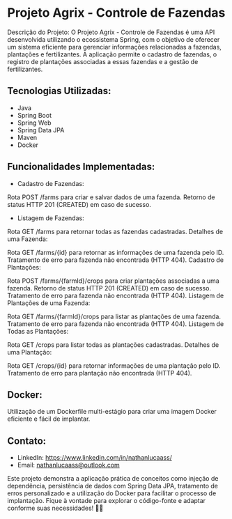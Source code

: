 # Projeto Agrix - Controle de Fazendas
Descrição do Projeto:
O Projeto Agrix - Controle de Fazendas é uma API desenvolvida utilizando o ecossistema Spring, com o objetivo de oferecer um sistema eficiente para gerenciar informações relacionadas a fazendas, plantações e fertilizantes. A aplicação permite o cadastro de fazendas, o registro de plantações associadas a essas fazendas e a gestão de fertilizantes.

## Tecnologias Utilizadas:
- Java
- Spring Boot
- Spring Web
- Spring Data JPA
- Maven
- Docker
## Funcionalidades Implementadas:
- Cadastro de Fazendas:

Rota POST /farms para criar e salvar dados de uma fazenda.
Retorno de status HTTP 201 (CREATED) em caso de sucesso.
- Listagem de Fazendas:

Rota GET /farms para retornar todas as fazendas cadastradas.
Detalhes de uma Fazenda:

Rota GET /farms/{id} para retornar as informações de uma fazenda pelo ID.
Tratamento de erro para fazenda não encontrada (HTTP 404).
Cadastro de Plantações:

Rota POST /farms/{farmId}/crops para criar plantações associadas a uma fazenda.
Retorno de status HTTP 201 (CREATED) em caso de sucesso.
Tratamento de erro para fazenda não encontrada (HTTP 404).
Listagem de Plantações de uma Fazenda:

Rota GET /farms/{farmId}/crops para listar as plantações de uma fazenda.
Tratamento de erro para fazenda não encontrada (HTTP 404).
Listagem de Todas as Plantações:

Rota GET /crops para listar todas as plantações cadastradas.
Detalhes de uma Plantação:

Rota GET /crops/{id} para retornar informações de uma plantação pelo ID.
Tratamento de erro para plantação não encontrada (HTTP 404).
## Docker:

Utilização de um Dockerfile multi-estágio para criar uma imagem Docker eficiente e fácil de implantar.

## Contato:
- LinkedIn: https://www.linkedin.com/in/nathanlucaass/
- Email: nathanlucaass@outlook.com
  
Este projeto demonstra a aplicação prática de conceitos como injeção de dependência, persistência de dados com Spring Data JPA, tratamento de erros personalizado e a utilização do Docker para facilitar o processo de implantação. Fique à vontade para explorar o código-fonte e adaptar conforme suas necessidades! 🌱🚀
